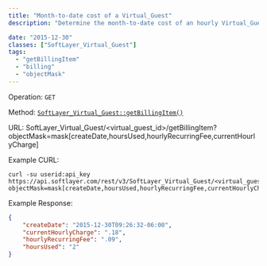 ```yaml
---
title: "Month-to-date cost of a Virtual_Guest"
description: "Determine the month-to-date cost of an hourly Virtual_Guest using getBillingItem and an objectMask"

date: "2015-12-30"
classes: ["SoftLayer_Virtual_Guest"]
tags:
  - "getBillingItem"
  - "billing"
  - "objectMask"
---
```


Operation: `GET`

Method: [`SoftLayer_Virtual_Guest::getBillingItem()`](http://sldn.softlayer.com/reference/services/SoftLayer_Virtual_Guest/getBillingItem)

URL: SoftLayer_Virtual_Guest/<virtual_guest_id>/getBillingItem?objectMask=mask[createDate,hoursUsed,hourlyRecurringFee,currentHourlyCharge]

Example CURL:
```
curl -su userid:api_key https://api.softlayer.com/rest/v3/SoftLayer_Virtual_Guest/<virtual_guest_id>/getBillingItem?objectMask=mask[createDate,hoursUsed,hourlyRecurringFee,currentHourlyCharge]
```

Example Response:
```json
{
    "createDate": "2015-12-30T09:26:32-06:00",
    "currentHourlyCharge": ".18",
    "hourlyRecurringFee": ".09",
    "hoursUsed": "2"
}
```
